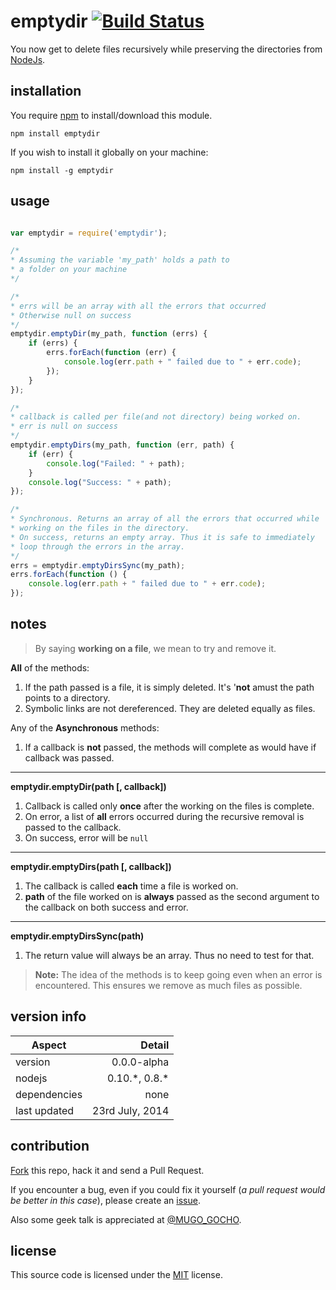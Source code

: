 ﻿
# emptydir [![Build Status](https://travis-ci.org/GochoMugo/emptydir.svg?branch=master)](https://travis-ci.org/GochoMugo/emptydir)



You now get to delete files recursively while preserving the directories from [NodeJs][nodejs].

## installation ##

You require [npm][npm] to install/download this module.

`npm install emptydir`

If you wish to install it globally on your machine:

`npm install -g emptydir`

## usage ##

```js

var emptydir = require('emptydir');

/* 
* Assuming the variable 'my_path' holds a path to
* a folder on your machine
*/

/*
* errs will be an array with all the errors that occurred
* Otherwise null on success
*/
emptydir.emptyDir(my_path, function (errs) {
    if (errs) {
        errs.forEach(function (err) {
            console.log(err.path + " failed due to " + err.code);
        });
    }
});

/*
* callback is called per file(and not directory) being worked on.
* err is null on success
*/
emptydir.emptyDirs(my_path, function (err, path) {
    if (err) {
        console.log("Failed: " + path);
    }
    console.log("Success: " + path);
});

/*
* Synchronous. Returns an array of all the errors that occurred while
* working on the files in the directory.
* On success, returns an empty array. Thus it is safe to immediately
* loop through the errors in the array.
*/
errs = emptydir.emptyDirsSync(my_path);
errs.forEach(function () {
    console.log(err.path + " failed due to " + err.code);
});
```

## notes ##

> By saying **working on a file**, we mean to try and remove it.

**All** of the methods:

1. If the path passed is a file, it is simply deleted. It's '**not** amust the path points to a directory.
2. Symbolic links are not dereferenced. They are deleted equally as files.

Any of the **Asynchronous** methods:

1. If a callback is **not** passed, the methods will complete as would have if callback was passed.

<hr>

**emptydir.emptyDir(path [, callback])**

1. Callback is called only **once** after the working on the files is complete.
2. On error, a list of **all** errors occurred during the recursive removal is passed to the callback.
3. On success, error will be `null`

<hr>

**emptydir.emptyDirs(path [, callback])**

1. The callback is called **each** time a file is worked on.
2. **path** of the file worked on is **always** passed as the second argument to the callback on both success and error.

<hr>

**emptydir.emptyDirsSync(path)**

1. The return value will always be an array. Thus no need to test for that.

> **Note:** The idea of the methods is to keep going even when an error is encountered. This ensures we remove as much files as possible.

## version info ##

|Aspect|Detail|
|------|------:|
|version|0.0.0-alpha|
|nodejs|0.10.\*, 0.8.\*|
|dependencies|none|
|last updated|23rd July, 2014|

<!-- > A different [version][version]?-->

## contribution ##

[Fork][fork] this repo, hack it and send a Pull Request.

If you encounter a bug, even if you could fix it yourself (*a pull request would be better in this case*), please create an [issue].

Also some geek talk is appreciated at [@MUGO_GOCHO][tweet].

## license #

This source code is licensed under the [MIT][MIT] license.

[nodejs]:https://nodejs.org "NodeJs Homepage"
[npm]:https://npmjs.org "Node Package Manager"
<!--[version]:https://github.com/GochoMugo/emptydir "All Versions"-->
[fork]:https://github.com/GochoMugo/emptydir "Fork this repo"
[issue]:https://github.com/GochoMugo/emptydir/issues "Create an issue"
[tweet]:https://twitter.com/MUGO_GOCHO "Tweet me"
[MIT]:https://github.com/GochoMugo/emptydir/blob/master/LICENSE  "Read the License"
